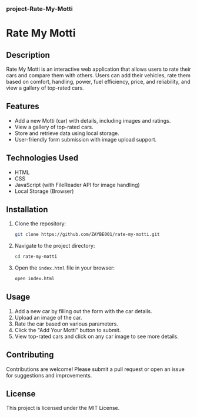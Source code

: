 ### project-Rate-My-Motti
# Rate My Motti

## Description
Rate My Motti is an interactive web application that allows users to rate their cars and compare them with others. Users can add their vehicles, rate them based on comfort, handling, power, fuel efficiency, price, and reliability, and view a gallery of top-rated cars.

## Features
- Add a new Motti (car) with details, including images and ratings.
- View a gallery of top-rated cars.
- Store and retrieve data using local storage.
- User-friendly form submission with image upload support.

## Technologies Used
- HTML
- CSS
- JavaScript (with FileReader API for image handling)
- Local Storage (Browser)

## Installation
1. Clone the repository:
   ```bash
   git clone https://github.com/ZAYBE001/rate-my-motti.git
   ```
2. Navigate to the project directory:
   ```bash
   cd rate-my-motti
   ```
3. Open the `index.html` file in your browser:
   ```bash
   open index.html
   ```

## Usage
1. Add a new car by filling out the form with the car details.
2. Upload an image of the car.
3. Rate the car based on various parameters.
4. Click the "Add Your Motti" button to submit.
5. View top-rated cars and click on any car image to see more details.

## Contributing
Contributions are welcome! Please submit a pull request or open an issue for suggestions and improvements.

## License
This project is licensed under the MIT License.

